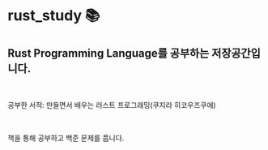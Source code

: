 # rust_study 📚
## Rust Programming Language를 공부하는 저장공간입니다.

<br />

공부한 서적: 만들면서 배우는 러스트 프로그래밍(쿠지라 히코우즈쿠에)

<br />

책을 통해 공부하고 백준 문제를 풉니다.
